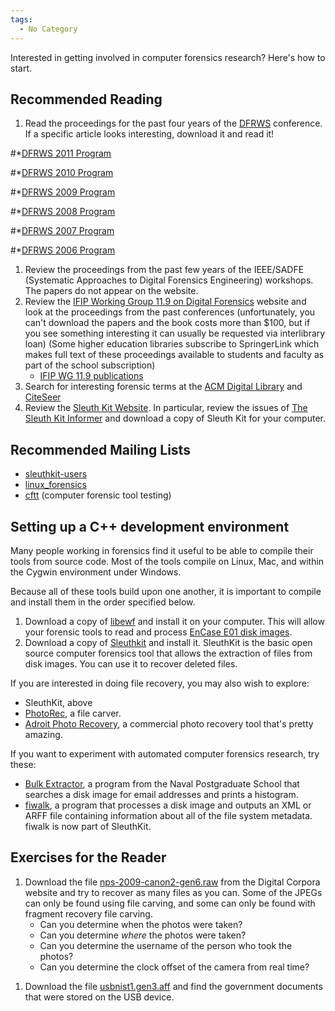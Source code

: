 ```yaml
---
tags:
  - No Category
---
```

Interested in getting involved in computer forensics research? Here's
how to start.

## Recommended Reading

1.  Read the proceedings for the past four years of the
    [DFRWS](https://dfrws.org/) conference. If a specific article
    looks interesting, download it and read it!

\#\*[DFRWS 2011 Program](https://dfrws.org//2011/program.shtml)

\#\*[DFRWS 2010 Program](https://dfrws.org//2010/program.shtml)

\#\*[DFRWS 2009 Program](https://dfrws.org//2009/program.shtml)

\#\*[DFRWS 2008 Program](https://dfrws.org//2008/program.shtml)

\#\*[DFRWS 2007 Program](https://dfrws.org//2007/program.shtml)

\#\*[DFRWS 2006 Program](https://dfrws.org//2006/program.shtml)

1.  Review the proceedings from the past few years of the IEEE/SADFE
    (Systematic Approaches to Digital Forensics Engineering) workshops.
    The papers do not appear on the website.
2.  Review the [IFIP Working Group 11.9 on Digital
    Forensics](http://www.ifip119.org/) website and look at the
    proceedings from the past conferences (unfortunately, you can't
    download the papers and the book costs more than \$100, but if you
    see something interesting it can usually be requested via
    interlibrary loan) (Some higher education libraries subscribe to
    SpringerLink which makes full text of these proceedings available to
    students and faculty as part of the school subscription)
    - [IFIP WG 11.9 publications](http://www.ifip119.org/Publications/)
3.  Search for interesting forensic terms at the [ACM Digital
    Library](https://dl.acm.org/) and
    [CiteSeer](https://citeseer.ist.psu.edu/)
4.  Review the [Sleuth Kit Website](http://www.sleuthkit.org/). In
    particular, review the issues of [The Sleuth Kit
    Informer](http://www.sleuthkit.org/informer/index.php) and download
    a copy of Sleuth Kit for your computer.

## Recommended Mailing Lists

- [sleuthkit-users](https://sourceforge.net/projects/sleuthkit/lists/sleuthkit-users)
- [linux_forensics](https://www.yahoo.com/)
- [cftt](https://www.yahoo.com/) (computer forensic
  tool testing)

## Setting up a C++ development environment

Many people working in forensics find it useful to be able to compile
their tools from source code. Most of the tools compile on Linux, Mac,
and within the Cygwin environment under Windows.

Because all of these tools build upon one another, it is important to
compile and install them in the order specified below.

1.  Download a copy of [libewf](https://github.com/libyal/libewf-legacy)
    and install it on your computer. This will allow your forensic tools
    to read and process [EnCase E01 disk images](encase_image_file_format.md).
2.  Download a copy of [Sleuthkit](http://www.sleuthkit.org/sleuthkit/)
    and install it. SleuthKit is the basic open source computer
    forensics tool that allows the extraction of files from disk images.
    You can use it to recover deleted files.

If you are interested in doing file recovery, you may also wish to
explore:

- SleuthKit, above
- [PhotoRec](https://www.cgsecurity.org/wiki/PhotoRec), a file carver.
- [Adroit Photo Recovery](https://www.werecoverdata.com), a commercial
  photo recovery tool that's pretty amazing.

If you want to experiment with automated computer forensics research,
try these:

- [Bulk Extractor](bulk_extractor.md), a program from the Naval
  Postgraduate School that searches a disk image for email addresses and
  prints a histogram.
- [fiwalk](fiwalk.md), a program that processes a disk image and
  outputs an XML or ARFF file containing information about all of the
  file system metadata. fiwalk is now part of SleuthKit.

## Exercises for the Reader

1.  Download the file
    [nps-2009-canon2-gen6.raw](http://digitalcorpora.org/corp/images/nps/nps-2009-canon2/nps-2009-canon2-gen6.raw)
    from the Digital Corpora website and try to recover as many files as
    you can. Some of the JPEGs can only be found using file carving, and
    some can only be found with fragment recovery file carving.
    - Can you determine when the photos were taken?
    - Can you determine *where* the photos were taken?
    - Can you determine the username of the person who took the photos?
    - Can you determine the clock offset of the camera from real time?

<!-- -->

1.  Download the file
    [usbnist1.gen3.aff](http://digitalcorpora.org/corp/images/nps/nps-2009-ubnist1/ubnist1.gen3.aff)
    and find the government documents that were stored on the USB
    device.
